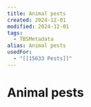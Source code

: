 ```yaml
---
title: Animal pests
created: 2024-12-01
modified: 2024-12-01
tags:
  - TBSMetadata
alias: Animal pests
usedFor:
  - "[[15633 Pests]]"
---
```

# Animal pests
